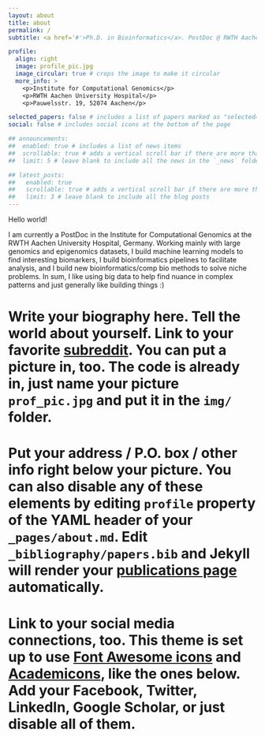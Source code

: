 ```yaml
---
layout: about
title: about
permalink: /
subtitle: <a href='#'>Ph.D. in Bioinformatics</a>. PostDoc @ RWTH Aachen University Hospital.

profile:
  align: right
  image: profile_pic.jpg
  image_circular: true # crops the image to make it circular
  more_info: >
    <p>Institute for Computational Genomics</p>
    <p>RWTH Aachen University Hospital</p>
    <p>Pauwelsstr. 19, 52074 Aachen</p>

selected_papers: false # includes a list of papers marked as "selected={true}"
social: false # includes social icons at the bottom of the page

## announcements:
##  enabled: true # includes a list of news items
##  scrollable: true # adds a vertical scroll bar if there are more than 3 news items
##  limit: 5 # leave blank to include all the news in the `_news` folder

## latest_posts:
##   enabled: true
##   scrollable: true # adds a vertical scroll bar if there are more than 3 new posts items
##   limit: 3 # leave blank to include all the blog posts
---
```


Hello world!

I am currently a PostDoc in the Institute for Computational Genomics at the RWTH Aachen University Hospital, Germany.
Working mainly with large genomics and epigenomics datasets, I build machine learning models to find interesting biomarkers, I build bioinformatics pipelines to facilitate analysis, and I build new bioinformatics/comp bio methods to solve niche problems. In sum, I like using big data to help find nuance in complex patterns and just generally like building things :)

# Write your biography here. Tell the world about yourself. Link to your favorite [subreddit](http://reddit.com). You can put a picture in, too. The code is already in, just name your picture `prof_pic.jpg` and put it in the `img/` folder.

# Put your address / P.O. box / other info right below your picture. You can also disable any of these elements by editing `profile` property of the YAML header of your `_pages/about.md`. Edit `_bibliography/papers.bib` and Jekyll will render your [publications page](/al-folio/publications/) automatically.

# Link to your social media connections, too. This theme is set up to use [Font Awesome icons](https://fontawesome.com/) and [Academicons](https://jpswalsh.github.io/academicons/), like the ones below. Add your Facebook, Twitter, LinkedIn, Google Scholar, or just disable all of them.
